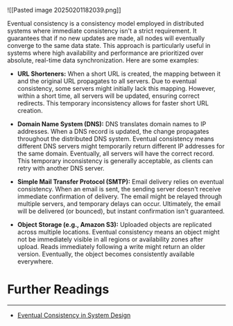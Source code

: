 ![[Pasted image 20250201182039.png]]

Eventual consistency is a consistency model employed in distributed systems where immediate consistency isn't a strict requirement. It guarantees that if no new updates are made, all nodes will eventually converge to the same data state. This approach is particularly useful in systems where high availability and performance are prioritized over absolute, real-time data synchronization. Here are some examples:

- **URL Shorteners:** When a short URL is created, the mapping between it and the original URL propagates to all servers. Due to eventual consistency, some servers might initially lack this mapping. However, within a short time, all servers will be updated, ensuring correct redirects. This temporary inconsistency allows for faster short URL creation.

- **Domain Name System (DNS):** DNS translates domain names to IP addresses. When a DNS record is updated, the change propagates throughout the distributed DNS system. Eventual consistency means different DNS servers might temporarily return different IP addresses for the same domain. Eventually, all servers will have the correct record. This temporary inconsistency is generally acceptable, as clients can retry with another DNS server.

- **Simple Mail Transfer Protocol (SMTP):** Email delivery relies on eventual consistency. When an email is sent, the sending server doesn't receive immediate confirmation of delivery. The email might be relayed through multiple servers, and temporary delays can occur. Ultimately, the email will be delivered (or bounced), but instant confirmation isn't guaranteed.

- **Object Storage (e.g., Amazon S3):** Uploaded objects are replicated across multiple locations. Eventual consistency means an object might not be immediately visible in all regions or availability zones after upload. Reads immediately following a write might return an older version. Eventually, the object becomes consistently available everywhere.

# Further Readings
---
* [Eventual Consistency in System Design](https://www.geeksforgeeks.org/eventual-consistency-in-distributive-systems-learn-system-design/)